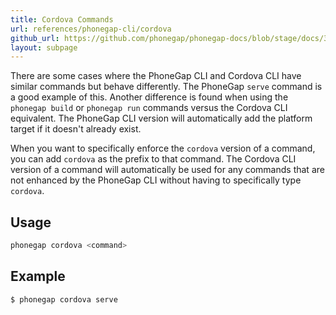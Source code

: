 ```yaml
---
title: Cordova Commands
url: references/phonegap-cli/cordova
github_url: https://github.com/phonegap/phonegap-docs/blob/stage/docs/3-references/phonegap-cli/8-cordova.html.md
layout: subpage
---
```


There are some cases where the PhoneGap CLI and Cordova CLI have similar commands but behave differently. The PhoneGap `serve` command is a good example of this. Another difference is found when using the `phonegap build` or `phonegap run` commands versus the Cordova CLI equivalent. The PhoneGap CLI version will automatically add the platform target if it doesn't already exist.

When you want to specifically enforce the `cordova` version of a command, you can add `cordova` as the prefix to that command. The Cordova CLI version of a command will automatically be used for any commands that are not enhanced by the PhoneGap CLI without having to specifically type `cordova`.

## Usage

```bash
phonegap cordova <command>
```

## Example

```bash
$ phonegap cordova serve
```
